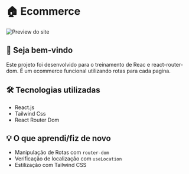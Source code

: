 # 🏠 Ecommerce

![Preview do site](./assets/images/Captura%20de%20tela%202025-05-14%20172738.png)

## 👋 Seja bem-vindo

Este projeto foi desenvolvido para o treinamento de Reac e react-router-dom.
É um ecommerce funcional utilizando rotas para cada pagina.

## 🛠️ Tecnologias utilizadas

- React.js
- Tailwind Css
- React Router Dom 

## 💡 O que aprendi/fiz de novo

- Manipulação de Rotas com `router-dom`
- Verificação de localização com `useLocation`
- Estilização com Tailwind CSS